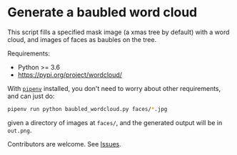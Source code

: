 # Generate a baubled word cloud

This script fills a specified mask image (a xmas tree by default) with a word cloud, and images of faces as baubles on the tree.

Requirements:

* Python >= 3.6
* https://pypi.org/project/wordcloud/


With [`pipenv`](https://pipenv.kennethreitz.org/en/latest/) installed, you don't need to worry about other requirements, and
can just do:

```sh
pipenv run python baubled_wordcloud.py faces/*.jpg
```
given a directory of images at `faces/`, and the generated output will be in
`out.png`.


Contributors are welcome. See [Issues](https://github.sydney.edu.au/informatics/baubled_wordcloud/issues/).
